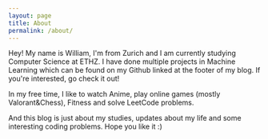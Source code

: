 ```yaml
---
layout: page
title: About
permalink: /about/
---
```


Hey! My name is William, I'm from Zurich and I am currently studying Computer Science at ETHZ. I have done multiple projects in Machine Learning which can be found on my Github linked at the footer of my blog. If you're interested, go check it out! 

In my free time, I like to watch Anime, play online games (mostly Valorant&Chess), Fitness and solve LeetCode problems. 

And this blog is just about my studies, updates about my life and some interesting coding problems. Hope you like it :)

